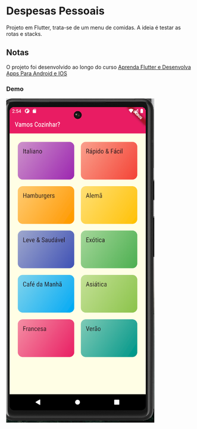 # Despesas Pessoais

Projeto em Flutter, trata-se de um menu de comidas.
A ideia é testar as rotas e stacks.

## Notas

O projeto foi desenvolvido ao longo do curso [Aprenda Flutter e Desenvolva Apps Para Android e IOS](https://www.udemy.com/share/102BJd/)

### Demo

![demo](./assets/imgs/demo.png)
